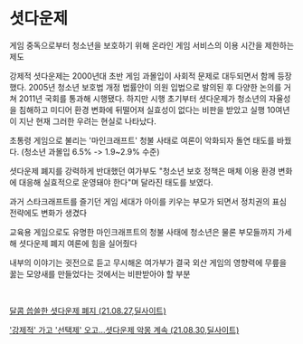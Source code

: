 # 셧다운제

게임 중독으로부터 청소년을 보호하기 위해 온라인 게임 서비스의 이용 시간을 제한하는 제도

강제적 셧다운제는 2000년대 초반 게임 과몰입이 사회적 문제로 대두되면서 함께 등장했다. 2005년 청소년 보호법 개정 법률안이 의원 입법으로 발의된 후 다양한 논의를 거쳐 2011년 국회를 통과해 시행됐다. 하지만 시행 초기부터 셧다운제가 청소년의 자율성을 침해하고 미디어 환경 변화에 뒤떨어져 실효성이 없다는 비판을 받았고 실행 10여년이 지난 현재 그러한 우려는 현실로 나타났다. 

초통령 게임으로 불리는 '마인크래프트' 청불 사태로 여론이 악화되자 돌연 태도를 바꿨다. (청소년 과몰입 6.5% -> 1.9~2.9% 수준)

셧다운제 폐지를 강력하게 반대했던 여가부도 "청소년 보호 정책은 매체 이용 환경 변화에 대응해 실효적으로 운영돼야 한다"며 달라진 태도를 보였다.

과거 스타크래프트를 즐기던 게임 세대가 아이를 키우는 부모가 되면서 정치권의 표심 전략에도 변화가 생겼다

교육용 게임으로도 유명한 마인크래프트의 청불 사태에 청소년은 물론 부모들까지 가세해 셧다운제 폐지 여론에 힘을 실어줬다

내부의 이야기는 귓전으로 듣고 무시해온 여가부가 결국 외산 게임의 영향력에 무릎을 꿇는 모양새를 만들었다는 것에서는 비판받아야 할 부분


<br> 
 
[달콤 씁쓸한 셧다운제 폐지 (21.08.27,딜사이트)](https://dealsite.co.kr/articles/77901)

['강제적' 가고 '선택제' 오고…셧다운제 악몽 계속 (21.08.30,딜사이트)](https://dealsite.co.kr/articles/77922)